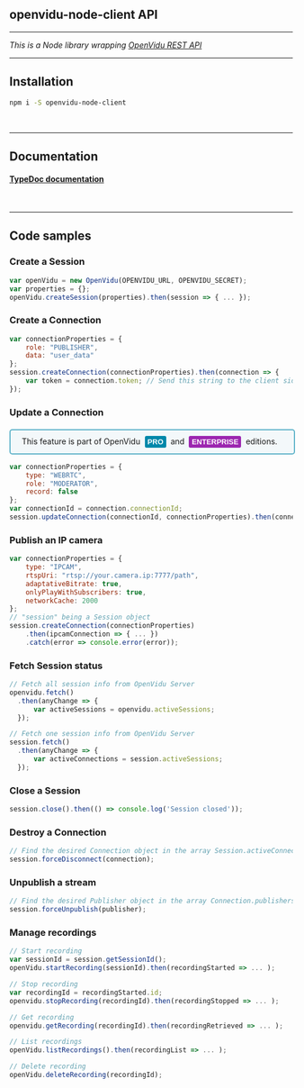 <h2 id="section-title">openvidu-node-client API</h2>
<hr>

_This is a Node library wrapping [OpenVidu REST API](reference-docs/REST-API/)_

<hr>

## Installation

```bash
npm i -S openvidu-node-client
```

<br>

---

## Documentation

<h4><a href="api/openvidu-node-client">TypeDoc documentation</a></h4>

<br>

---

## Code samples

### Create a Session

```javascript
var openVidu = new OpenVidu(OPENVIDU_URL, OPENVIDU_SECRET);
var properties = {};
openVidu.createSession(properties).then(session => { ... });
```

### Create a Connection

```javascript
var connectionProperties = {
    role: "PUBLISHER",
    data: "user_data"
};
session.createConnection(connectionProperties).then(connection => {
    var token = connection.token; // Send this string to the client side
});
```

### Update a Connection

<div style="
    display: table;
    border: 2px solid #0088aa9e;
    border-radius: 5px;
    width: 100%;
    margin-top: 20px;
    margin-bottom: 15px;
    padding: 10px 0;
    background-color: rgba(0, 136, 170, 0.04);"><div style="display: table-cell; vertical-align: middle">
    <i class="icon ion-android-alert" style="
    font-size: 50px;
    color: #0088aa;
    display: inline-block;
    padding-left: 25%;
"></i></div>
<div style="
    vertical-align: middle;
    display: table-cell;
    padding-left: 20px;
    padding-right: 20px;
    ">
This feature is part of OpenVidu <a href="openvidu-pro/"><span id="openvidu-pro-tag" style="display: inline-block; background-color: rgb(0, 136, 170); color: white; font-weight: bold; padding: 0px 5px; margin: 0 4px 0 4px; border-radius: 3px; font-size: 13px; line-height:21px; font-family: Montserrat, sans-serif;">PRO</span></a> and <a href="openvidu-enterprise/"><span id="openvidu-pro-tag" style="display: inline-block; background-color: rgb(156, 39, 176); color: white; font-weight: bold; padding: 0px 5px; margin: 0 4px 0 4px; border-radius: 3px; font-size: 13px; line-height:21px; font-family: Montserrat, sans-serif;">ENTERPRISE</span></a> editions.
</div>
</div>

```javascript
var connectionProperties = {
    type: "WEBRTC",
    role: "MODERATOR",
    record: false
};
var connectionId = connection.connectionId;
session.updateConnection(connectionId, connectionProperties).then(connection => { ... });
```

### Publish an IP camera

```javascript
var connectionProperties = {
    type: "IPCAM",
    rtspUri: "rtsp://your.camera.ip:7777/path",
    adaptativeBitrate: true,
    onlyPlayWithSubscribers: true,
    networkCache: 2000
};
// "session" being a Session object
session.createConnection(connectionProperties)
    .then(ipcamConnection => { ... })
    .catch(error => console.error(error));
```

### Fetch Session status

```javascript
// Fetch all session info from OpenVidu Server
openvidu.fetch()
  .then(anyChange => {
      var activeSessions = openvidu.activeSessions;
  });

// Fetch one session info from OpenVidu Server
session.fetch()
  .then(anyChange => {
      var activeConnections = session.activeSessions;
  });
```

### Close a Session

```javascript
session.close().then(() => console.log('Session closed'));
```

### Destroy a Connection

```javascript
// Find the desired Connection object in the array Session.activeConnections
session.forceDisconnect(connection);
```

### Unpublish a stream

```javascript
// Find the desired Publisher object in the array Connection.publishers
session.forceUnpublish(publisher);
```

### Manage recordings

```javascript
// Start recording
var sessionId = session.getSessionId();
openVidu.startRecording(sessionId).then(recordingStarted => ... );

// Stop recording
var recordingId = recordingStarted.id;
openvidu.stopRecording(recordingId).then(recordingStopped => ... );

// Get recording
openvidu.getRecording(recordingId).then(recordingRetrieved => ... );

// List recordings
openVidu.listRecordings().then(recordingList => ... );

// Delete recording
openVidu.deleteRecording(recordingId);
```

<br>
